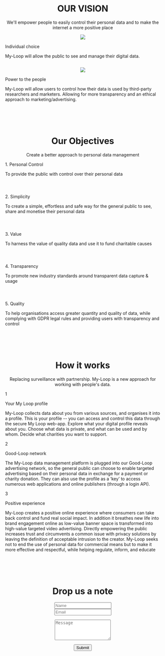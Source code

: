 <div class="soft-white col-md-12" id="ourvision">
	<center>
		<H1>OUR VISION</H1>
	</center>
	<div class="col-md-offset-2 col-md-8">
		<center>
			<p class="pink-text">
				We'll empower people to easily control their personal data and to make the internet a more positive place
			</p>
		</center>
	</div>
</div>
<div class="soft-white col-md-12">
	<div class="col-md-offset-2 col-md-8">
		<div class="col-md-offset-2 col-md-3">
			<center>
				<img src="img/hands.folded.jpg" class="img-fit">
			</center>
		</div>
		<div class="col-md-offset-1 col-md-6 white-inset-with-border">
			<p class="heading">Individual choice</p>
			<p class="inset-text">
				My-Loop will allow the public to see and manage their digital data.
			</p>
		</div>
	</div>
</div>
<!-- Cheap Vertical Space -->
<div class="soft-white col-md-12" style="height:1em;">
</div>
<!-- End of Cheap Vertical Space -->
<div class="soft-white col-md-12">
	<div class="col-md-offset-2 col-md-8">
		<div class="col-md-offset-2 col-md-3">
			<center>
				<img src="img/cameras.on.wall.jpg" class="img-fit">
			</center>
		</div>
		<div class="col-md-offset-1 col-md-6 white-inset-with-border">
			<p class="heading">Power to the people</p>
			<p class="inset-text">
				My-Loop will allow users to control how their data is used by third-party researchers and marketers.  Allowing for more transparency and an ethical approach to marketing/advertising.
			</p>
		</div>
	</div>
</div>
<!-- Cheap Vertical Space -->
<div class="soft-white col-md-12" style="height:4em;">
</div>
<!-- End of Cheap Vertical Space -->
<div class="old-radio col-md-12" id="objectives">
	<center>
		<H1 class="white-text">Our Objectives</H1>
	</center>
	<div class="col-md-12">
		<center>
			<p class="white-text heading">Create a better approach to personal data management</p>
		</center>
	</div>
	<div class="col-md-12">
		<div class="white-inset col-md-offset-3 col-md-6">
			<p class="heading">1. Personal Control</p>
			<p class="objective-content">
				To provide the public with control over their personal data
			</p>
		</div>
		<!-- Cheap Vertical Space -->
		<div class="col-md-12" style="height:2em;">
		</div>
		<!-- End of Cheap Vertical Space -->
		<div class="white-inset col-md-offset-3 col-md-6">
			<p class="heading">2. Simplicity</p>
			<p class="objective-content">
				To create a simple, effortless and safe way for the general public to see, share and monetise their personal data
			</p>
		</div>
		<!-- Cheap Vertical Space -->
		<div class="col-md-12" style="height:2em;">
		</div>
		<!-- End of Cheap Vertical Space -->
		<div class="white-inset col-md-offset-3 col-md-6">
			<p class="heading">3. Value</p>
			<p class="objective-content">
				To harness the value of quality data and use it to fund charitable causes
			</p>
		</div>
		<!-- Cheap Vertical Space -->
		<div class="col-md-12" style="height:2em;">
		</div>
		<!-- End of Cheap Vertical Space -->
		<div class="white-inset col-md-offset-3 col-md-6">
			<p class="heading">4. Transparency</p>
			<p class="objective-content">
				To promote new industry standards around transparent data capture &amp; usage
			</p>
		</div>
		<!-- Cheap Vertical Space -->
		<div class="col-md-12" style="height:2em;">
		</div>
		<!-- End of Cheap Vertical Space -->
		<div class="white-inset col-md-offset-3 col-md-6">
			<p class="heading">5. Quality</p>
			<p class="objective-content">
				To help organisations access greater quantity and quality of data, while complying with GDPR legal rules and providing users with transparency and control
			</p>
		</div>
	</div>
	<!-- Cheap Vertical Space -->
	<div class="col-md-12" style="height:2em;">
	</div>
	<!-- End of Cheap Vertical Space -->
</div>
<!-- Cheap Vertical Space -->
<div class="soft-white col-md-12" style="height:2em;">
</div>
<!-- End of Cheap Vertical Space -->
<div class="soft-white col-md-12" id="how">
	<center>
		<H1>How it works</H1>
	</center>
	<center>
		<p class="pink-text">
			Replacing surveillance with partnership. My-Loop is a new approach for working with people's data.
		</p>
	</center>
	<div class="col-md-offset-4 col-md-4">
		<div class="col-md-2">
			<p class="number-with-border">
				1
			</p>
		</div>
		<div class="col-md-10">
			<p class="heading">Your My Loop profile</p>
			<p>
				My-Loop collects data about you from various sources, and organises it into a profile. This is your profile -- you can access and control this data through the secure My Loop web-app. Explore what your digital profile reveals about you. Choose what data is private, and what can be used and by whom. Decide what charities you want to support.
			</p>
		</div>
		<!-- Left border deliminator -->
		<div class="left-border col-md-2">
		</div>
		<div class="col-md-10">
		</div>
		<!-- End left border deliminator -->
		<div class="col-md-2">
			<p class="number-with-border">
				2
			</p>
		</div>
		<div class="col-md-10">
			<p class="heading">Good-Loop network</p>
			<p>
				The My-Loop data management platform is plugged into our Good-Loop advertising network, so the general public can choose to enable targeted advertising based on their personal data in exchange for a payment or charity donation. They can also use the profile as a ‘key’ to access numerous web applications and online publishers (through a login API).
			</p>
		</div>
		<!-- Left border deliminator -->
		<div class="left-border col-md-2">
		</div>
		<div class="col-md-10">
		</div>
		<!-- End left border deliminator -->
		<div class="col-md-2">
			<p class="number-with-border">
				3
			</p>
		</div>
		<div class="col-md-10">
			<p class="heading">Positive experience</p>
			<p>
				My-Loop creates a positive online experience where consumers can take back control and fund real social impact. In addition it breathes new life into brand engagement online as low-value banner space is transformed into high-value targeted video advertising. Directly empowering the public increases trust and circumvents a common issue with privacy solutions by leaving the definition of acceptable intrusion to the creator. My-Loop seeks not to end the use of personal data for commercial means but to make it more effective and respectful, while helping regulate, inform, and educate
			</p>
		</div>
	</div>
</div>
<!-- Cheap Vertical Space -->
<div class="soft-white col-md-12" style="height:2em;">
</div>
<!-- End of Cheap Vertical Space -->
<div class="col-md-12 ferriswheel-bg" id="contact">
	<!-- Cheap Vertical Space -->
	<div class="col-md-12" style="height:2em;">
	</div>
	<!-- End of Cheap Vertical Space -->
	<div class="col-md-offset-2 col-md-8">
		<center>
			<H1 class="white-text">Drop us a note</H1>
		</center>
	</div>
	<iframe style="display:none" name="contact-iframe">
	</iframe>
	<center>
		<div class="row">
			<form class="contact" action="php/mailer.php" target="contact-iframe" method="post" id="contactform">
				<div class="col-md-offset-4 col-md-4">
					<div class="form-group">
						<input class="col-md-5" type="text" name="firstname" id="namefield" placeholder="Name" required class="form-control">
						<div class="help-block with-errors">
						</div>
						<div class="col-md-2">
						</div>
						<input class="col-md-5" type="email" name="email" id="emailfield" placeholder="Email" required class="form-control">
						<div class="help-block with-errors">
						</div>
						<!-- Cheap Vertical Space -->
						<div class="col-md-12" style="height:1em;">
						</div>
						<!-- End of Cheap Vertical Space -->
						<textarea rows="4" placeholder="Message" required class="form-control" id="messagefield" name="message"></textarea>
						<!-- Cheap Vertical Space -->
						<div class="col-md-12" style="height:1em;">
						</div>
						<!-- End of Cheap Vertical Space -->
						<center>
							<button class="jumbotron-btn btn" type="submit" id="sendcontactform">Submit</button>
						</center>
					</div>
				</div>
			</form>
			<div class="col-md-offset-3 col-md-6">
				<span class="thankyoufield" id="sendclickresult"></span>
			</div>
		</div>
	</center>
</div>